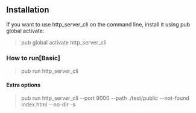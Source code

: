 ## Installation
If you want to use http_server_cli on the command line, install it using pub global activate:
> pub global activate http_server_cli

### How to run[Basic]
> pub run http_server_cli

#### Extra options
> pub run http_server_cli --port 9000 --path ./test/public --not-found index.html --no-dir -s
